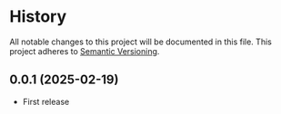 # History

All notable changes to this project will be documented in this file. This project adheres to [Semantic Versioning](http://semver.org/).

## 0.0.1 (2025-02-19)

- First release
